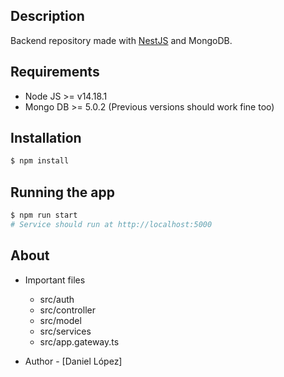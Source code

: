 ## Description

Backend repository made with [NestJS](https://docs.nestjs.com/) and MongoDB.

## Requirements

- Node JS >= v14.18.1
- Mongo DB >= 5.0.2 (Previous versions should work fine too)

## Installation

```bash
$ npm install
```

## Running the app

```bash
$ npm run start
# Service should run at http://localhost:5000
```


## About

- Important files
  - src/auth
  - src/controller
  - src/model
  - src/services
  - src/app.gateway.ts

- Author - [Daniel López]
